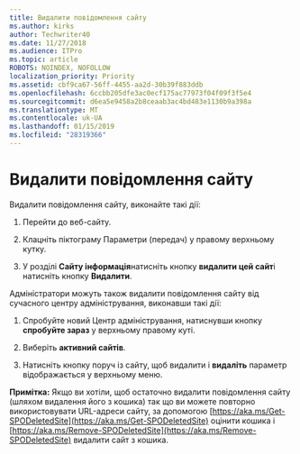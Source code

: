```yaml
---
title: Видалити повідомлення сайту
ms.author: kirks
author: Techwriter40
ms.date: 11/27/2018
ms.audience: ITPro
ms.topic: article
ROBOTS: NOINDEX, NOFOLLOW
localization_priority: Priority
ms.assetid: cbf9ca67-56ff-4455-aa2d-30b39f883ddb
ms.openlocfilehash: 6ccbb205dfe3ac0ecf175ac77973f04f09f3f5e4
ms.sourcegitcommit: d6ea5e9458a2b8ceaab3ac4bd483e1130b9a398a
ms.translationtype: MT
ms.contentlocale: uk-UA
ms.lasthandoff: 01/15/2019
ms.locfileid: "28319366"
---
```

# <a name="delete-a-communication-site"></a>Видалити повідомлення сайту

Видалити повідомлення сайту, виконайте такі дії: 
  
1. Перейти до веб-сайту. 
  
2. Клацніть піктограму Параметри (передач) у правому верхньому кутку. 
  
3. У розділі **Сайту інформація**натисніть кнопку **видалити цей сайт**і натисніть кнопку **Видалити**. 
  
Адміністратори можуть також видалити повідомлення сайту від сучасного центру адміністрування, виконавши такі дії: 
  
1. Спробуйте новий Центр адміністрування, натиснувши кнопку **спробуйте зараз** у верхньому правому куті. 
  
2. Виберіть **активний сайтів**. 
  
3. Натисніть кнопку поруч із сайту, щоб видалити і **видаліть** параметр відображається у верхньому меню. 
  
 **Примітка:** Якщо ви хотіли, щоб остаточно видалити повідомлення сайту (шляхом видалення його з кошика) так що ви можете повторно використовувати URL-адреси сайту, за допомогою [https://aka.ms/Get-SPODeletedSite](https://aka.ms/Get-SPODeletedSite) оцінити кошика і [https://aka.ms/Remove-SPODeletedSite](https://aka.ms/Remove-SPODeletedSite) видалити сайт з кошика. 
  

